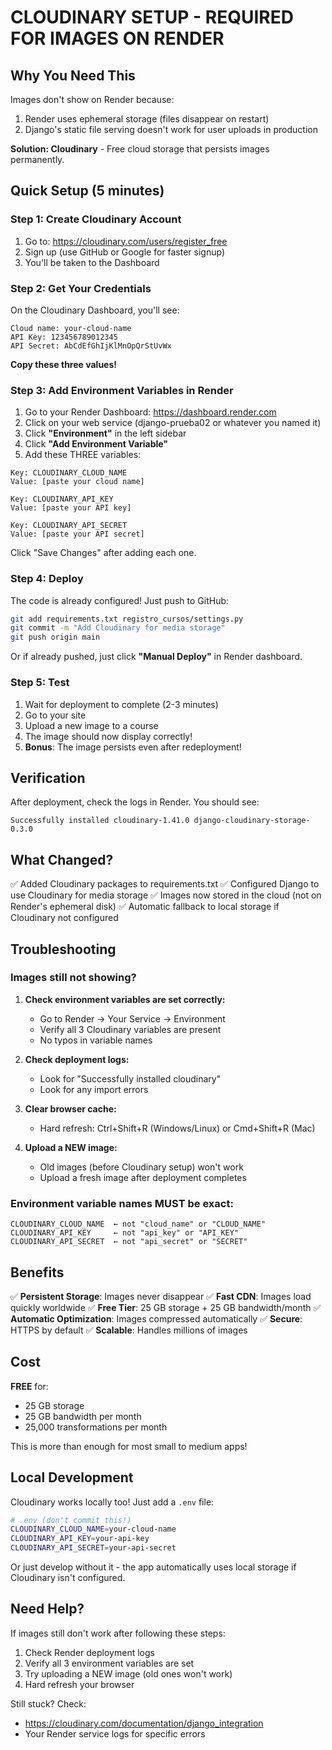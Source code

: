 # CLOUDINARY SETUP - REQUIRED FOR IMAGES ON RENDER

## Why You Need This

Images don't show on Render because:
1. Render uses ephemeral storage (files disappear on restart)
2. Django's static file serving doesn't work for user uploads in production

**Solution: Cloudinary** - Free cloud storage that persists images permanently.

## Quick Setup (5 minutes)

### Step 1: Create Cloudinary Account

1. Go to: https://cloudinary.com/users/register_free
2. Sign up (use GitHub or Google for faster signup)
3. You'll be taken to the Dashboard

### Step 2: Get Your Credentials

On the Cloudinary Dashboard, you'll see:

```
Cloud name: your-cloud-name
API Key: 123456789012345
API Secret: AbCdEfGhIjKlMnOpQrStUvWx
```

**Copy these three values!**

### Step 3: Add Environment Variables in Render

1. Go to your Render Dashboard: https://dashboard.render.com
2. Click on your web service (django-prueba02 or whatever you named it)
3. Click **"Environment"** in the left sidebar
4. Click **"Add Environment Variable"**
5. Add these THREE variables:

```
Key: CLOUDINARY_CLOUD_NAME
Value: [paste your cloud name]

Key: CLOUDINARY_API_KEY
Value: [paste your API key]

Key: CLOUDINARY_API_SECRET
Value: [paste your API secret]
```

Click "Save Changes" after adding each one.

### Step 4: Deploy

The code is already configured! Just push to GitHub:

```bash
git add requirements.txt registro_cursos/settings.py
git commit -m "Add Cloudinary for media storage"
git push origin main
```

Or if already pushed, just click **"Manual Deploy"** in Render dashboard.

### Step 5: Test

1. Wait for deployment to complete (2-3 minutes)
2. Go to your site
3. Upload a new image to a course
4. The image should now display correctly!
5. **Bonus**: The image persists even after redeployment!

## Verification

After deployment, check the logs in Render. You should see:
```
Successfully installed cloudinary-1.41.0 django-cloudinary-storage-0.3.0
```

## What Changed?

✅ Added Cloudinary packages to requirements.txt
✅ Configured Django to use Cloudinary for media storage
✅ Images now stored in the cloud (not on Render's ephemeral disk)
✅ Automatic fallback to local storage if Cloudinary not configured

## Troubleshooting

### Images still not showing?

1. **Check environment variables are set correctly:**
   - Go to Render → Your Service → Environment
   - Verify all 3 Cloudinary variables are present
   - No typos in variable names

2. **Check deployment logs:**
   - Look for "Successfully installed cloudinary"
   - Look for any import errors

3. **Clear browser cache:**
   - Hard refresh: Ctrl+Shift+R (Windows/Linux) or Cmd+Shift+R (Mac)

4. **Upload a NEW image:**
   - Old images (before Cloudinary setup) won't work
   - Upload a fresh image after deployment completes

### Environment variable names MUST be exact:

```
CLOUDINARY_CLOUD_NAME  ← not "cloud_name" or "CLOUD_NAME"
CLOUDINARY_API_KEY     ← not "api_key" or "API_KEY"
CLOUDINARY_API_SECRET  ← not "api_secret" or "SECRET"
```

## Benefits

✅ **Persistent Storage**: Images never disappear
✅ **Fast CDN**: Images load quickly worldwide
✅ **Free Tier**: 25 GB storage + 25 GB bandwidth/month
✅ **Automatic Optimization**: Images compressed automatically
✅ **Secure**: HTTPS by default
✅ **Scalable**: Handles millions of images

## Cost

**FREE** for:
- 25 GB storage
- 25 GB bandwidth per month
- 25,000 transformations per month

This is more than enough for most small to medium apps!

## Local Development

Cloudinary works locally too! Just add a `.env` file:

```bash
# .env (don't commit this!)
CLOUDINARY_CLOUD_NAME=your-cloud-name
CLOUDINARY_API_KEY=your-api-key
CLOUDINARY_API_SECRET=your-api-secret
```

Or just develop without it - the app automatically uses local storage if Cloudinary isn't configured.

## Need Help?

If images still don't work after following these steps:
1. Check Render deployment logs
2. Verify all 3 environment variables are set
3. Try uploading a NEW image (old ones won't work)
4. Hard refresh your browser

Still stuck? Check:
- https://cloudinary.com/documentation/django_integration
- Your Render service logs for specific errors
